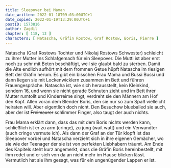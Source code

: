 ```yaml
---
title: Sleepover bei Maman
date_written: 2022-01-18T09:03:00UTC+1
date_copied: 2022-01-19T13:29:00UTC+1
postID: 1573816
author: Zagdil
chapter: [ 118, 13 ]
characters: [ Natascha, Gräfin Rostow, Graf Rostow, Boris, Pierre ]
---
```

Natascha (Graf Rostows Tochter und Nikolaj Rostows Schwester) schleicht zu ihrer Mutter ins Schlafgemach für ein Sleepover. Die Mutti ist aber erst noch zu sehr mit Beten beschäftigt, weil sie glaubt bald zu sterben. Damit die Alte endlich aufhört mit dem frommen Getue hüpft Natascha im riesigen Bett der Gräfin herum. Es gibt ein bisschen Frau Mama und Bussi Bussi und dann liegen sie mit Lockenwicklern zusammen im Bett und führen Frauengespräche. Natascha ist, wie sich herausstellt, kein Kleinkind, sondern 16, und wenn sie nicht gerade Schnuten zieht und im Bett ihrer Mutter rumtollt und Kinderreime singt, verdreht sie den Männern am Hof den Kopf. Allen voran dem Blender Boris, den sie nur so zum Spaß vielleicht heiraten will. Aber eigentlich doch nicht. Den Besuchow blueballed sie auch, aber der ist ~~Freimaurer~~ schlimmer Finger, also taugt der auch nichts.

Frau Mama erklärt dann, dass das mit dem Boris nichts werden kann, schließlich ist er zu arm (cringe), zu jung (wait watt) und ein Verwandter (auch cringe vermute ich). Als dann der Graf an der Tür klopft ist das Sleepover vorbei und Natascha verzieht sich in ihre eigenen Gemächer, wo sie wie der Teenager der sie ist von perfekten Liebhabern träumt. Am Ende des Kapitels steht kurz angemerkt, dass die Gräfin Boris hereinbestellt, mit ihm redet und er sich von da an nicht mehr im Hause blicken lässt. Vermutlich hat sie ihm gesagt, was für ein ungenügender Lappen er ist.